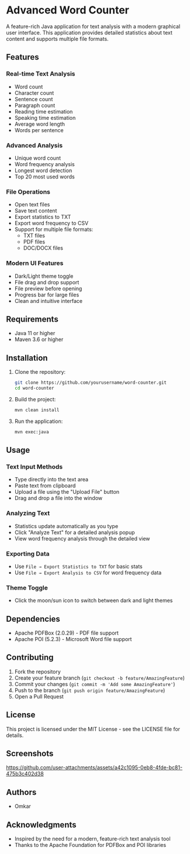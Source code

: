 # Advanced Word Counter

A feature-rich Java application for text analysis with a modern graphical user interface. This application provides detailed statistics about text content and supports multiple file formats.

## Features

### Real-time Text Analysis
- Word count
- Character count
- Sentence count
- Paragraph count
- Reading time estimation
- Speaking time estimation
- Average word length
- Words per sentence

### Advanced Analysis
- Unique word count
- Word frequency analysis
- Longest word detection
- Top 20 most used words

### File Operations
- Open text files
- Save text content
- Export statistics to TXT
- Export word frequency to CSV
- Support for multiple file formats:
  - TXT files
  - PDF files
  - DOC/DOCX files

### Modern UI Features
- Dark/Light theme toggle
- File drag and drop support
- File preview before opening
- Progress bar for large files
- Clean and intuitive interface

## Requirements
- Java 11 or higher
- Maven 3.6 or higher

## Installation

1. Clone the repository:
   ```bash
   git clone https://github.com/yourusername/word-counter.git
   cd word-counter
   ```
2. Build the project:
   ```bash
   mvn clean install
   ```
3. Run the application:
   ```bash
   mvn exec:java
   ```

## Usage

### Text Input Methods
- Type directly into the text area
- Paste text from clipboard
- Upload a file using the "Upload File" button
- Drag and drop a file into the window

### Analyzing Text
- Statistics update automatically as you type
- Click "Analyze Text" for a detailed analysis popup
- View word frequency analysis through the detailed view

### Exporting Data
- Use `File → Export Statistics to TXT` for basic stats
- Use `File → Export Analysis to CSV` for word frequency data

### Theme Toggle
- Click the moon/sun icon to switch between dark and light themes

## Dependencies
- Apache PDFBox (2.0.29) - PDF file support
- Apache POI (5.2.3) - Microsoft Word file support

## Contributing

1. Fork the repository
2. Create your feature branch (`git checkout -b feature/AmazingFeature`)
3. Commit your changes (`git commit -m 'Add some AmazingFeature'`)
4. Push to the branch (`git push origin feature/AmazingFeature`)
5. Open a Pull Request

## License

This project is licensed under the MIT License - see the LICENSE file for details.

## Screenshots


https://github.com/user-attachments/assets/a42c1095-0eb8-4fde-bc81-475b3c402d38


## Authors

- Omkar

## Acknowledgments

- Inspired by the need for a modern, feature-rich text analysis tool
- Thanks to the Apache Foundation for PDFBox and POI libraries


